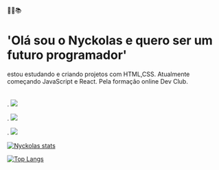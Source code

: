 :construction::statue_of_liberty::books:

# 'Olá sou o Nyckolas e quero ser um futuro programador'
estou estudando e criando projetos com HTML,CSS. Atualmente começando JavaScript e React.
Pela formação online Dev Club.
<br>
<br>
<br>
.    <img src="https://img.shields.io/badge/HTML5-E34F26?style=for-the-badge&logo=html5&logoColor=white"/>

.    <img src="https://img.shields.io/badge/CSS3-1572B6?style=for-the-badge&logo=css3&logoColor=white"/>

.    <img src="https://img.shields.io/badge/JavaScript-323330?style=for-the-badge&logo=javascript&logoColor=F7DF1E"/>




[![Nyckolas stats](https://github-readme-stats.vercel.app/api?username=Nyckolasaraujo)](https://github.com/anuraghazra/github-readme-stats)

[![Top Langs](https://github-readme-stats.vercel.app/api/top-langs/?username=Nyckolasaraujo)](https://github.com/anuraghazra/github-readme-stats)

